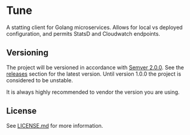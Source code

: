 # Tune
A statting client for Golang microservices. Allows for local vs deployed configuration, and permits StatsD and Cloudwatch endpoints.

## Versioning

The project will be versioned in accordance with [Semver 2.0.0](https://semver.org). See the [releases](https://github.com/gomicro/tune/releases) section for the latest version. Until version 1.0.0 the project is considered to be unstable.

It is always highly recommended to vendor the version you are using.

## License
See [LICENSE.md](./LICENSE.md) for more information.
